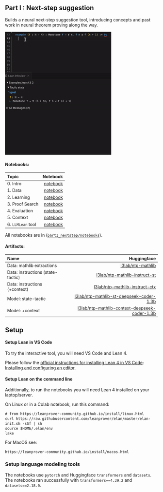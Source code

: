 ## Part I : Next-step suggestion

Builds a neural next-step suggestion tool, introducing concepts and past work in neural theorem proving along the way.

<img src="./notebooks/images/llmsuggest/llmstep_gif.gif" width="350"/>

#### Notebooks:
| Topic | Notebook | 
|:-----------------------|-------:|
| 0. Intro            | [notebook](./notebooks/I_nextstep_lean__part0_intro.ipynb) |
| 1. Data             | [notebook](./notebooks/I_nextstep_lean__part1_data.ipynb) |
| 2. Learning         | [notebook](./notebooks/I_nextstep_lean__part2_learn.ipynb) |
| 3. Proof Search     | [notebook](./notebooks/I_nextstep_lean__part3_proofsearch.ipynb) |
| 4. Evaluation       | [notebook](./notebooks/I_nextstep_lean__part4_evaluation.ipynb) |
| 5. Context | [notebook](./notebooks/I_nextstep_lean__part5_context.ipynb) |
| 6. `LLMLean` tool        | [notebook](./notebooks/I_nextstep_lean__part6_llmsuggest.ipynb) |

All notebooks are in ([`partI_nextstep/notebooks`](./notebooks)). 

#### Artifacts:
| Name | Huggingface | 
|:-----------------------|-------:|
| Data: mathlib extractions | [l3lab/ntp-mathlib](https://huggingface.co/datasets/l3lab/ntp-mathlib) |
| Data: instructions (state-tactic)  | [l3lab/ntp-mathlib-instruct-st](https://huggingface.co/datasets/l3lab/ntp-mathlib-instruct-st) |
| Data: instructions (+context)  | [l3lab/ntp-mathlib-instruct-ctx](https://huggingface.co/datasets/l3lab/ntp-mathlib-instruct-ctx) |
| Model: state-tactic     | [l3lab/ntp-mathlib-st-deepseek-coder-1.3b](https://huggingface.co/l3lab/ntp-mathlib-st-deepseek-coder-1.3b) |
| Model: +context     | [l3lab/ntp-mathlib-context-deepseek-coder-1.3b](https://huggingface.co/l3lab/ntp-mathlib-context-deepseek-coder-1.3b) |


## Setup

#### Setup Lean in VS Code
To try the interactive tool, you will need VS Code and Lean 4. 

Please follow the [official instructions for installing Lean 4 in VS Code](https://leanprover-community.github.io/install/macos_details.html#installing-and-configuring-an-editor): [Installing and configuring an editor](https://leanprover-community.github.io/install/macos_details.html#installing-and-configuring-an-editor).


#### Setup Lean on the command line

Additionally, to run the notebooks you will need Lean 4 installed on your laptop/server.

On Linux or in a Colab notebook, run this command:
```
# from https://leanprover-community.github.io/install/linux.html
curl https://raw.githubusercontent.com/leanprover/elan/master/elan-init.sh -sSf | sh
source $HOME/.elan/env
lake
```

For MacOS see:
```
https://leanprover-community.github.io/install/macos.html
```

### Setup language modeling tools
The notebooks use `pytorch` and Huggingface `transformers` and `datasets`.
The notebooks ran successfully with `transformers==4.39.2` and `datasets==2.18.0`.
